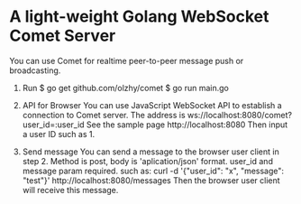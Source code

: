 # A light-weight Golang WebSocket Comet Server

You can use Comet for realtime peer-to-peer message push or broadcasting.

1) Run
$ go get github.com/olzhy/comet
$ go run main.go

2) API for Browser
You can use JavaScript WebSocket API to establish a connection to Comet server.
The address is ws://localhost:8080/comet?user_id=:user_id
See the sample page http://localhost:8080
Then input a user ID such as 1.

3) Send message
You can send a message to the browser user client in step 2.
Method is post, body is 'aplication/json' format.
user_id and message param required.
such as:
curl -d '{"user_id": "x", "message": "test"}' http://localhost:8080/messages
Then the browser user client will receive this message.
